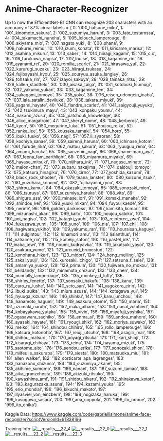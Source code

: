 # Anime-Character-Recognizer

Up to now the EfficientNet-B1 CNN can recognize 203 characters with an accuracy of 87% circa:
labels = {
 0: '000_hatsune_miku',
 1: '001_kinomoto_sakura',
 2: '002_suzumiya_haruhi',
 3: '003_fate_testarossa',
 4: '004_takamachi_nanoha',
 5: '005_lelouch_lamperouge',
 6: '006_akiyama_mio',
 7: '007_nagato_yuki',
 8: '008_shana',
 9: '009_hakurei_reimu',
 10: '010_izumi_konata',
 11: '011_kirisame_marisa',
 12: '012_asahina_mikuru',
 13: '013_saber',
 14: '014_hiiragi_kagami',
 15: '015_c.c',
 16: '016_furukawa_nagisa',
 17: '017_louise',
 18: '018_kagamine_rin',
 19: '019_ayanami_rei',
 20: '020_remilia_scarlet',
 21: '021_hirasawa_yui',
 22: '022_kururugi_suzaku',
 23: '023_hiiragi_tsukasa',
 24: '024_fujibayashi_kyou',
 25: '025_souryuu_asuka_langley',
 26: '026_tohsaka_rin',
 27: '027_izayoi_sakuya',
 28: '028_tainaka_ritsu',
 29: '029_kallen_stadtfeld',
 30: '030_aisaka_taiga',
 31: '031_kotobuki_tsumugi',
 32: '032_yakumo_yukari',
 33: '033_kagamine_len',
 34: '034_sakagami_tomoyo',
 35: '035_yoko',
 36: '036_reisen_udongein_inaba',
 37: '037_lala_satalin_deviluke',
 38: '038_takara_miyuki',
 39: '039_yagami_hayate',
 40: '040_flandre_scarlet',
 41: '041_saigyouji_yuyuko',
 42: '042_tsukimura_mayu',
 43: '043_konpaku_youmu',
 44: '044_nakano_azusa',
 45: '045_patchouli_knowledge',
 46: '046_alice_margatroid',
 47: '047_sheryl_nome',
 48: '048_kerberos',
 49: '049_kyon',
 50: '050_megurine_luka',
 51: '051_houjou_reika',
 52: '052_ranka_lee',
 53: '053_kousaka_tamaki',
 54: '054_horo',
 55: '055_ibuki_fuuko',
 56: '056_nagi',
 57: '057_li_syaoran',
 58: '058_kochiya_sanae',
 59: '059_sairenji_haruna',
 60: '060_ichinose_kotomi',
 61: '061_furude_rika',
 62: '062_matou_sakura',
 63: '063_ryuuguu_rena',
 64: '064_amami_haruka',
 65: '065_sanzenin_nagi',
 66: '066_shameimaru_aya',
 67: '067_feena_fam_earthlight',
 68: '068_miyamura_miyako',
 69: '069_hayase_mitsuki',
 70: '070_nijihara_ink',
 71: '071_nagase_minato',
 72: '072_melon-chan',
 73: '073_subaru_nakajima',
 74: '074_daidouji_tomoyo',
 75: '075_katsura_hinagiku',
 76: '076_cirno',
 77: '077_yoshida_kazumi',
 78: '078_black_rock_shooter',
 79: '079_teana_lanster',
 80: '080_koizumi_itsuki',
 81: '081_yuzuhara_konomi',
 82: '082_fujibayashi_ryou',
 83: '083_shirou_kamui',
 84: '084_okazaki_tomoya',
 85: '085_sonozaki_mion',
 86: '086_tsuruya',
 87: '087_suzumiya_haruka',
 88: '088_vita',
 89: '089_shigure_asa',
 90: '090_minase_iori',
 91: '091_komaki_manaka',
 92: '092_shindou_kei',
 93: '093_yuuki_mikan',
 94: '094_fuyou_kaede',
 95: '095_nerine',
 96: '096_golden_darkness',
 97: '097_kamikita_komari',
 98: '098_mizunashi_akari',
 99: '099_kaito',
 100: '100_houjou_satoko',
 101: '101_aoi_nagisa',
 102: '102_katagiri_yuuhi',
 103: '103_reinforce_zwei',
 104: '104_fukuzawa_yumi',
 105: '105_yuno',
 106: '106_nia',
 107: '107_chii',
 108: '108_hagiwara_yukiho',
 109: '109_yakumo_ran',
 110: '110_houraisan_kaguya',
 111: '111_suigintou',
 112: '112_hinamori_amu',
 113: '113_lisianthus',
 114: '114_natsume_rin',
 115: '115_komeiji_satori',
 116: '116_pastel_ink',
 117: '117_inaba_tewi',
 118: '118_noumi_kudryavka',
 119: '119_takatsuki_yayoi',
 120: '120_asakura_yume',
 121: '121_arcueid_brunestud',
 122: '122_konohana_hikari',
 123: '123_midori',
 124: '124_hong_meiling',
 125: '125_sakai_yuuji',
 126: '126_kurosaki_ichigo',
 127: '127_setsuna_f_seiei',
 128: '128_amamiya_yuuko',
 129: '129_primula',
 130: '130_fujiwara_no_mokou',
 131: '131_belldandy',
 132: '132_minamoto_chizuru',
 133: '133_chen',
 134: '134_nunnally_lamperouge',
 135: '135_monkey_d_luffy',
 136: '136_shirley_fenette',
 137: '137_sonsaku_hakufu',
 138: '138_kanu',
 139: '139_caro_ru_lushe',
 140: '140_seto_san',
 141: '141_yagokoro_eirin',
 142: '142_ibuki_suika',
 143: '143_miura_azusa',
 144: '144_kotegawa_yui',
 145: '145_hyuuga_kizuna',
 146: '146_shinku',
 147: '147_kanu_unchou',
 148: '148_hanamoto_hagumi',
 149: '149_asakura_otome',
 150: '150_maria',
 151: '151_uzumaki_naruto',
 152: '152_maka_albarn',
 153: '153_canal_volphied',
 154: '154_kobayakawa_yutaka',
 155: '155_vivio',
 156: '156_miyafuji_yoshika',
 157: '157_ogasawara_sachiko',
 158: '158_enma_ai',
 159: '159_andou_mahoro',
 160: '160_ayasaki_hayate',
 161: '161_ryougi_shiki',
 162: '162_moriya_suwako',
 163: '163_meiko',
 164: '164_shindou_chihiro',
 165: '165_rollo_lamperouge',
 166: '166_katsura_kotonoha',
 167: '167_reiuji_utsuho',
 168: '168_asagiri_mai',
 169: '169_shihou_matsuri',
 170: '170_aoyagi_ritsuka',
 171: '171_ikari_shinji',
 172: '172_kisaragi_chihaya',
 173: '173_reina',
 174: '174_hayama_mizuki',
 175: '175_saotome_alto',
 176: '176_sendou_erika',
 177: '177_sonozaki_shion',
 178: '178_milfeulle_sakuraba',
 179: '179_siesta',
 180: '180_matsuoka_miu',
 181: '181_allen_walker',
 182: '182_corticarte_apa_lagranges',
 183: '183_hanazono_shizuma',
 184: '184_suzumiya_akane',
 185: '185_akihime_sumomo',
 186: '186_nanael',
 187: '187_suzumi_tamao',
 188: '188_aika_granzchesta',
 189: '189_akizuki_ritsuko',
 190: '190_kawashima_ami',
 191: '191_shidou_hikaru',
 192: '192_shirakawa_kotori',
 193: '193_kagurazaka_asuna',
 194: '194_kazami_yuuka',
 195: '195_erio_mondial',
 196: '196_kikuchi_makoto',
 197: '197_illyasviel_von_einzbern',
 198: '198_nogizaka_haruka',
 199: '199_kusugawa_sasara',
 200: '997_ana_coppola',
 201: '998_ito_nobue',
 202: '999_ito_chika'}
 
 Kaggle Data: https://www.kaggle.com/code/gabriellisimone/anime-face-recognizer?scriptVersionId=91838196
 
 Training Info:
  ![__results___22_4](https://user-images.githubusercontent.com/29608176/161310192-e4d08a44-03f3-42ce-8907-27f2f88be8c8.png)
  ![__results___22_0](https://user-images.githubusercontent.com/29608176/161310186-d2c720e0-1070-45b3-8e06-e80a93f4a1e6.png)
  ![__results___22_1](https://user-images.githubusercontent.com/29608176/161310188-b0ec1d4a-94ed-4165-8292-de844d6547cd.png)
  ![__results___22_2](https://user-images.githubusercontent.com/29608176/161310189-4d7e2e11-f9fc-47d8-840a-b6575c65583c.png)
  ![__results___22_3](https://user-images.githubusercontent.com/29608176/161310191-1d75a54f-5476-434a-b156-d8836a4f4ce1.png)

